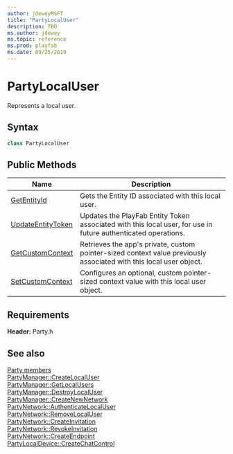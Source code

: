 ```yaml
---
author: jdeweyMSFT
title: "PartyLocalUser"
description: TBD
ms.author: jdewey
ms.topic: reference
ms.prod: playfab
ms.date: 09/25/2019
---
```


# PartyLocalUser  

Represents a local user.  

## Syntax  
  
```cpp  
class PartyLocalUser  
```  
  
## Public Methods  
  
| Name | Description |  
| --- | --- |  
| [GetEntityId](methods/partylocaluser_getentityid.md) | Gets the Entity ID associated with this local user. |  
| [UpdateEntityToken](methods/partylocaluser_updateentitytoken.md) | Updates the PlayFab Entity Token associated with this local user, for use in future authenticated operations. |  
| [GetCustomContext](methods/partylocaluser_getcustomcontext.md) | Retrieves the app's private, custom pointer-sized context value previously associated with this local user object. |  
| [SetCustomContext](methods/partylocaluser_setcustomcontext.md) | Configures an optional, custom pointer-sized context value with this local user object. |  

  
  
## Requirements  
  
**Header:** Party.h
  
## See also  
[Party members](../../party_members.md)  
[PartyManager::CreateLocalUser](../PartyManager/methods/partymanager_createlocaluser.md)  
[PartyManager::GetLocalUsers](../PartyManager/methods/partymanager_getlocalusers.md)  
[PartyManager::DestroyLocalUser](../PartyManager/methods/partymanager_destroylocaluser.md)  
[PartyManager::CreateNewNetwork](../PartyManager/methods/partymanager_createnewnetwork.md)  
[PartyNetwork::AuthenticateLocalUser](../PartyNetwork/methods/partynetwork_authenticatelocaluser.md)  
[PartyNetwork::RemoveLocalUser](../PartyNetwork/methods/partynetwork_removelocaluser.md)  
[PartyNetwork::CreateInvitation](../PartyNetwork/methods/partynetwork_createinvitation.md)  
[PartyNetwork::RevokeInvitation](../PartyNetwork/methods/partynetwork_revokeinvitation.md)  
[PartyNetwork::CreateEndpoint](../PartyNetwork/methods/partynetwork_createendpoint.md)  
[PartyLocalDevice::CreateChatControl](../PartyLocalDevice/methods/partylocaldevice_createchatcontrol.md)
  
  
  
